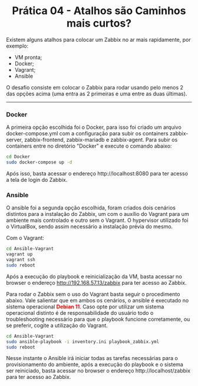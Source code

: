 <h1 align="center">Prática 04 - Atalhos são Caminhos mais curtos?</h1>

Existem alguns atalhos para colocar um Zabbix no ar mais rapidamente, por exemplo:

- VM pronta;
- Docker;
- Vagrant;
- Ansible

O desafio consiste em colocar o Zabbix para rodar usando pelo menos 2 das opções acima (uma entra as 2 primeiras e uma entre as duas últimas).

<hr>

### Docker

A primeira opção escolhida foi o Docker, para isso foi criado um arquivo docker-compose.yml com a configuração para subir os containers zabbix-server, zabbix-frontend, zabbix-mariadb e zabbix-agent. Para subir os containers entre no diretório "Docker" e execute o comando abaixo:

```bash
cd Docker
sudo docker-compose up -d
```

Após isso, basta acessar o endereço http://localhost:8080 para ter acesso a tela de login do Zabbix.

### Ansible 

O ansible foi a segunda opção escolhida, foram criados dois cenários distintos para a instalação do Zabbix, um com o auxílio do Vagrant para um ambiente mais controlado e outro sem o Vagrant. O hypervisor utilizado foi o VirtualBox, sendo assim necessário a instalação prévia do mesmo.

Com o Vagrant:

```bash
cd Ansible-Vagrant
vagrant up
vagrant ssh
sudo reboot
```

Após a execução do playbook e reinicialização da VM, basta acessar no browser o endereço http://192.168.57.13/zabbix para ter acesso ao Zabbix.

Para rodar o Zabbix sem o uso do Vagrant basta seguir o procedimento abaixo. Vale salientar que em ambos os cenários, o ansible é executado no sistema operacional <strong style="color:red;">Debian 11</strong>. Caso opte por utilizar um sistema operacional distinto é de responsabilidade do usuário todo o troubleshooting necessário para que o playbook funcione corretamente, ou se preferir, cogite a utilização do Vagrant. 

```bash
cd Ansible-Vagrant
sudo ansible-playbook -i inventory.ini playbook_zabbix.yml
sudo reboot
```

Nesse instante o Ansible irá iniciar todas as tarefas necessárias para o provisionamento do ambiente, após a execução do playbook e o sistema ser reiniciado, basta acessar no browser o endereço http://localhost/zabbix para ter acesso ao Zabbix.



